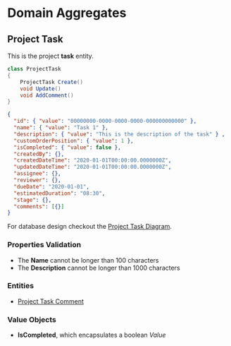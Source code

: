 # Domain Aggregates

## Project Task

This is the project **task** entity.

```csharp
class ProjectTask
{
    ProjectTask Create()
    void Update()
    void AddComment()
}
```

```json
{
  "id": { "value": "00000000-0000-0000-0000-000000000000" },
  "name": { "value": "Task 1" },
  "description": { "value": "This is the description of the task" } ,
  "customOrderPosition": { "value": 1 },
  "isCompleted": { "value": false },
  "createdBy": {},
  "createdDateTime": "2020-01-01T00:00:00.0000000Z",
  "updatedDateTime": "2020-01-01T00:00:00.0000000Z",
  "assignee": {},
  "reviewer": {},
  "dueDate": "2020-01-01",
  "estimatedDuration": "08:30",
  "stage": {},
  "comments": [{}]
}
```

For database design checkout the [Project Task Diagram](../diagrams/aggregates/Diagram.ProjectTask.md).

### Properties Validation

- The **Name** cannot be longer than 100 characters
- The **Description** cannot be longer than 1000 characters

### Entities

- [Project Task Comment](../entities/project-task/Entity.ProjectTaskComment.md)

### Value Objects

- **IsCompleted**, which encapsulates a boolean *Value*
